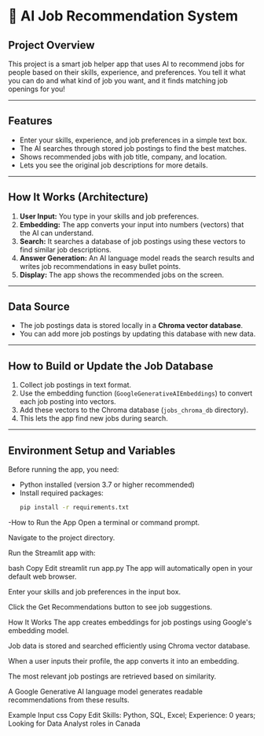 # 💼 AI Job Recommendation System

## Project Overview
This project is a smart job helper app that uses AI to recommend jobs for people based on their skills, experience, and preferences. You tell it what you can do and what kind of job you want, and it finds matching job openings for you!

---

## Features
- Enter your skills, experience, and job preferences in a simple text box.
- The AI searches through stored job postings to find the best matches.
- Shows recommended jobs with job title, company, and location.
- Lets you see the original job descriptions for more details.

---

## How It Works (Architecture)

1. **User Input:** You type in your skills and job preferences.
2. **Embedding:** The app converts your input into numbers (vectors) that the AI can understand.
3. **Search:** It searches a database of job postings using these vectors to find similar job descriptions.
4. **Answer Generation:** An AI language model reads the search results and writes job recommendations in easy bullet points.
5. **Display:** The app shows the recommended jobs on the screen.

---

## Data Source

- The job postings data is stored locally in a **Chroma vector database**.
- You can add more job postings by updating this database with new data.

---

## How to Build or Update the Job Database

1. Collect job postings in text format.
2. Use the embedding function (`GoogleGenerativeAIEmbeddings`) to convert each job posting into vectors.
3. Add these vectors to the Chroma database (`jobs_chroma_db` directory).
4. This lets the app find new jobs during search.

---

## Environment Setup and Variables

Before running the app, you need:

- Python installed (version 3.7 or higher recommended)
- Install required packages:
  ```bash
  pip install -r requirements.txt

-How to Run the App
Open a terminal or command prompt.

Navigate to the project directory.

Run the Streamlit app with:

bash
Copy
Edit
streamlit run app.py
The app will automatically open in your default web browser.

Enter your skills and job preferences in the input box.

Click the Get Recommendations button to see job suggestions.

How It Works
The app creates embeddings for job postings using Google's embedding model.

Job data is stored and searched efficiently using Chroma vector database.

When a user inputs their profile, the app converts it into an embedding.

The most relevant job postings are retrieved based on similarity.

A Google Generative AI language model generates readable recommendations from these results.

Example Input
css
Copy
Edit
Skills: Python, SQL, Excel; Experience: 0 years; Looking for Data Analyst roles in Canada

